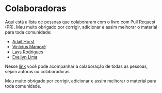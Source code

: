 # Colaboradoras

Aqui está a lista de pessoas que colaboraram com o livro com Pull Request (PR). Meu muito obrigado por corrigir, adicionar e assim melhorar o material para toda comunidade:

- [Adail Horst](https://github.com/SpawW)
- [Vinícius Mamoré](https://github.com/vmamore)
- [Lays Rodrigues](https://github.com/lays147)
- [Evellyn Lima](https://github.com/evelew)

Nesse [link](https://github.com/gomex/deploy-em-producao/graphs/contributors) você pode acompanhar a colaboração de todas as pessoas, sejam autoras ou colaboradoras.

Meu muito obrigado por corrigir, adicionar e assim melhorar o material para toda comunidade.
